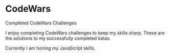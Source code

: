 # CodeWars
Completed CodeWars Challenges

I enjoy completing CodeWars challenges to keep my skills sharp. These are the solutions to my successfully completed katas.

Currently I am honing my JavaScript skills.